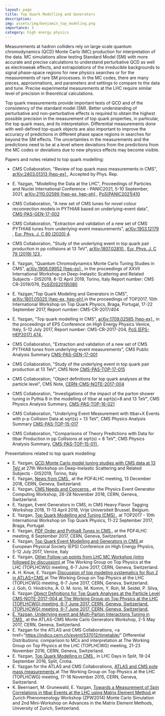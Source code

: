 ```yaml
---
layout: page
title: Top Quark Modelling and Generators
description: 
img: assets/img/benjamin_top_modeling.png
importance: 3
category: high energy physics
---
```


Measurements at hadron colliders rely on large scale quantum chromodynamics (QCD) Monte Carlo (MC) production for interpretation of the data. MC simulations allow testing Standard Model (SM) with more accurate and precise calculations to understand perturbative QCD as well as electroweak effects, and extrapolations of the irreducible backgrounds to signal phase-space regions for new physics searches or for the measurements of rare SM processes. In the MC codes, there are many pieces, approximations, and parameters and settings to compare to the data and tune. Precise experimental measurements at the LHC require similar level of precision in theoretical calculations. 

Top quark measurements provide important tests of QCD and of the consistency of the standard model (SM). Better understanding of perturbative and non-perturbative effects is required to obtain the highest possible precision in the measurement of top quark properties, in particular, the top quark mass, and its interpretation. Differential measurements done with well-defined top-quark objects are also important to improve the accuracy of predictions in different phase space regions in searches for beyond the SM effects. The uncertainties in the measurements and the predictions need to be at a level where deviations from the predictions from the MC codes or deviations due to new physics effects may become visible.

Papers and notes related to top quark modelling:
* CMS Collaboration, "Review of top quark mass measurements in CMS", <a href="https://arxiv.org/abs/2403.01313"> arXiv:2403.01313 [hep-ex] </a>, Accepted by Phys. Rep. 

* E. Yazgan, "Modelling the Data at the LHC", Proceedings of Particles and Nuclei International Conference - PANIC2021, 5-10 September, 2021, <a href="https://arxiv.org/abs/2110.02599"> arXiv:2110.02599 [hep-ex, hep-ph] </a>, <a href="https://pos.sissa.it/380/410/"> PoS(PANIC2021)410 </a>

* CMS Collaboration, "A new set of CMS tunes for novel colour reconnection models in PYTHIA8 based on underlying-event data", <a href="https://cms-results.web.cern.ch/cms-results/public-results/preliminary-results/GEN-17-002/index.html"> CMS-PAS-GEN-17-002 </a>

* CMS Collaboration, "Extraction and validation of a new set of CMS PYTHIA8 tunes from underlying-event measurements", <a href="https://arxiv.org/abs/1903.12179"> arXiv:1903.12179 </a>, <a href="https://link.springer.com/article/10.1140%2Fepjc%2Fs10052-019-7499-4"> Eur. Phys. J. C 80 (2020) 4</a>.

* CMS Collaboration, "Study of the underlying event in top quark pair production in pp collisions at 13 TeV", <a href="http://arxiv.org/abs/1807.02810"> arXiv:1807.02810 </a>, <a href="https://link.springer.com/article/10.1140%2Fepjc%2Fs10052-019-6620-z"> Eur. Phys. J. C 79 (2019) 123 </a>. 

* E. Yazgan, "Quantum Chromodynamics Monte Carlo Tuning Studies in CMS", <a href="https://arxiv.org/abs/1906.09952"> arXiv:1906.09952 [hep-ex] </a>, in the proceedings of XXVII International Workshop on Deep-Inelastic Scattering and Related Subjects - DIS2019, 8-12 April 2019, Torino, Italy Report number: CMS CR-2019/076, <a href="https://pos.sissa.it/352/080/"> PoS(DIS2019)080 </a>

* E. Yazgan,"Top Quark Modeling and Generators in CMS",  <a href="https://arxiv.org/abs/1801.05025"> arXiv:1801.05025 [hep-ex, hep-ph] </a> in the proceedings of TOP2017, 10th International Workshop on Top Quark Physics, Braga, Portugal, 17-22 September 2017, Report number: CMS-CR-2017/404 

* E. Yazgan, "Top quark modelling in CMS", <a href="https://arxiv.org/abs/1709.02585"> arXiv:1709.02585 [hep-ex] </a>, in the proceedings of EPS Conference on High Energy Physics Venice, Italy, 5-12 July 2017, Report number: CMS-CR-2017-204, <a href="https://pos.sissa.it/314/474/pdf"> PoS (EPS-HEP2017) 474 </a>.  

* CMS Collaboration, "Extraction and validation of a new set of CMS PYTHIA8 tunes from underlying-event measurements", CMS Public Analysis Summary <a href="https://cds.cern.ch/record/2636284?ln=en"> CMS-PAS-GEN-17-001 </a>

* CMS Collaboration, "Study of the underlying event in top quark pair production at 13 TeV", CMS Note <a href="http://cms-results.web.cern.ch/cms-results/public-results/preliminary-results/TOP-17-015/index.html"> CMS-PAS-TOP-17-015 </a>

* CMS Collaboration, "Object definitions for top quark analyses at the particle level", CMS Note, <a href="https://cds.cern.ch/record/2267573"> CERN-CMS-NOTE-2017-004 </a>

* CMS Collaboration, "Investigations of the impact of the parton shower tuning in Pythia 8 in the modelling of ttbar at sqrt(s)=8 and 13 TeV", CMS Physics Analysis Summary, <a href="http://cds.cern.ch/record/2235192?ln=en"> CMS-PAS-TOP-16-021 </a>

* CMS Collaboration, "Underlying Event Measurement with ttbar+X Events with p-p Collision Data at sqrt(s) = 13 TeV", CMS Physics Analysis Summary <a href="https://cds.cern.ch/record/2114809/files/TOP-15-017-pas.pdf"> CMS-PAS-TOP-15-017 </a>

* CMS Collaboration, "Comparisons of Theory Predictions with Data for ttbar Production in pp Collisions at sqrt(s) = 8 TeV", CMS Physics Analysis Summary, <a href=""> CMS-PAS-TOP-15-011 </a>. 

Presentations related to top quark modelling:

* E. Yazgan, <a href="https://indico.cern.ch/event/749003/contributions/3319993/attachments/1828109/2992656/yazgan_DIS2019.pdf"> QCD Monte Carlo model tuning studies with CMS data at 13 TeV </a> at 27th Workshop on Deep-Inelastic Scattering and Related Subjects - DIS2019, Torino, Italy 
* E. Yazgan, <a href="https://indico.cern.ch/event/761343/timetable/"> News from CMS </a>, at the PDF4LHC meeting, 13 December 2018, CERN, Geneva, Switzerland.
* E. Yazgan, <a href="https://indico.cern.ch/event/751693/timetable/"> CMS Needs and Concerns </a>, at the Physics Event Generator Computing Workshop, 26-28 November 2018, CERN, Geneva, Switzerland.
* E. Yazgan, Event Generators in CMS, in CMS Heavy Flavor Tagging Workshop 2018, 11-13 April 2018, Vrije Universiteit Brussel, Belgium.
* E. Yazgan, <a href="https://indico.cern.ch/event/659310/"> Top Quark Modelling and Tuning (CMS) </a>, at TOP2017 - 10th International Workshop on Top Quark Physics, 11-22 September 2017, Braga, Portugal.
* E. Yazgan, <a href="https://indico.cern.ch/event/647565/timetable/"> PDF Order and Pythia8 Tunes in CMS </a>, at the PDF4LHC meeting, 6 September 2017, CERN, Geneva, Switzerland.
* E. Yazgan, <a href="https://indico.cern.ch/event/466934/contributions/2575303/"> Top Quark Event Modelling and Generators in CMS </a> at European Physical Society (EPS) Conference on High Energy Physics, 5-12 July 2017, Venice, Italy 
* E. Yazgan, <a href="https://indico.cern.ch/event/596233/timetable/#35-other-follow-up-points-from"> Other Follow-up points from LHC MC Workshop (intro followed by discussion) </a> at The Working Group on Top Physics at the LHC (TOPLHCWG) meeting, 6-7 June 2017, CERN, Geneva, Switzerland. 
* A. H. Knue, E. Yazgan <a href="https://indico.cern.ch/event/596233/timetable/#38-discussion-of-top-modeling"> Discussion of top modeling systematics for Run 2 in ATLAS+CMS </a> at The Working Group on Top Physics at the LHC (TOPLHCWG) meeting, 6-7 June 2017, CERN, Geneva, Switzerland. 
 * J. Goh, O. Hindrichs, A. O. M. Iorio, M. Komm, Y. Roh, M. Seidel, P. Silva, E. Yazgan <a href="https://indico.cern.ch/event/596233/contributions/2612668/attachments/1471956/2278093/pseudotopnote_mseidel.pdf"> Object Definitions for Top Quark Analyses at the Particle Level CMS-NOTE-2017-004 at The Working Group on Top Physics at the LHC (TOPLHCWG) meeting, 6-7 June 2017, CERN, Geneva, Switzerland. (TOPLHCWG) meeting, 6-7 June 2017, CERN, Geneva, Switzerland. 
* E. Yazgan, <a href="https://indico.cern.ch/event/588781/contributions/2547587/attachments/1453808/2242949/ATLAS-CMS-MC2017_efe_yazgan.pdf"> Underlying event and Multi-Parton Interactions Tuning in CMS </a>, at the ATLAS-CMS Monte Carlo Generators Workshop, 2-5 May 2017, CERN, Geneva, Switzerland. 
* E. Yazgan for the ATLAS and CMS Collaborations, <a href="https://indico.cern.ch/event/537012/timetable/" Differential Distributions: comparison to MCs and interpretation </a> at The Working Group on Top Physics at the LHC (TOPLHCWG) meeting, 21-23 November 2016, CERN, Geneva, Switzerland. 
* E. Yazgan, <a href="https://indico.cern.ch/event/505065/sessions/194988/#20160922"> Top Quark Modelling in CMS </a>, in LHC Days in Split, 19-24 September 2016, Split, Crotia.
* E. Yazgan for the ATLAS and CMS Collaborations, <a href="https://indico.cern.ch/event/403826/session/2/contribution/3/attachments/1188160/1723804/yazgan_toplhcwg_17_18_Nov_2015_final.pdf"> ATLAS and CMS pole mass measurements </a> at The Working Group on Top Physics at the LHC (TOPLHCWG) meeting, 17-18 November 2015, CERN, Geneva, Switzerland. 
* K. Beernaert, M. Grunewald, E. Yazgan, <a href="https://indico.cern.ch/getFile.py/access?contribId=21&resId=0&materialId=slides&confId=280658">Towards a Measurement of Spin Correlations in ttbar Events at the LHC using Matrix Element Method </a> at Zurich Phenomenology Workshop (ZPW2014) Monte Carlo Simulation and 2nd Mini-Workshop on Advances in the Matrix Element Methods, University of Zurich, Switzerland. 

<!--
Every project has a beautiful feature showcase page.
It's easy to include images in a flexible 3-column grid format.
Make your photos 1/3, 2/3, or full width.

To give your project a background in the portfolio page, just add the img tag to the front matter like so:

    ---
    layout: page
    title: project
    description: a project with a background image
    img: /assets/img/12.jpg
    ---

<div class="row">
    <div class="col-sm mt-3 mt-md-0">
        <img class="img-fluid rounded z-depth-1" src="{{ '/assets/img/1.jpg' | relative_url }}" alt="" title="example image"/>
    </div>
    <div class="col-sm mt-3 mt-md-0">
        <img class="img-fluid rounded z-depth-1" src="{{ '/assets/img/3.jpg' | relative_url }}" alt="" title="example image"/>
    </div>
    <div class="col-sm mt-3 mt-md-0">
        <img class="img-fluid rounded z-depth-1" src="{{ '/assets/img/5.jpg' | relative_url }}" alt="" title="example image"/>
    </div>
</div>
<div class="caption">
    Caption photos easily. On the left, a road goes through a tunnel. Middle, leaves artistically fall in a hipster photoshoot. Right, in another hipster photoshoot, a lumberjack grasps a handful of pine needles.
</div>
<div class="row">
    <div class="col-sm mt-3 mt-md-0">
        <img class="img-fluid rounded z-depth-1" src="{{ '/assets/img/5.jpg' | relative_url }}" alt="" title="example image"/>
    </div>
</div>
<div class="caption">
    This image can also have a caption. It's like magic.
</div>

You can also put regular text between your rows of images.
Say you wanted to write a little bit about your project before you posted the rest of the images.
You describe how you toiled, sweated, *bled* for your project, and then... you reveal it's glory in the next row of images.


<div class="row justify-content-sm-center">
    <div class="col-sm-8 mt-3 mt-md-0">
        <img class="img-fluid rounded z-depth-1" src="{{ '/assets/img/6.jpg' | relative_url }}" alt="" title="example image"/>
    </div>
    <div class="col-sm-4 mt-3 mt-md-0">
        <img class="img-fluid rounded z-depth-1" src="{{ '/assets/img/11.jpg' | relative_url }}" alt="" title="example image"/>
    </div>
</div>
<div class="caption">
    You can also have artistically styled 2/3 + 1/3 images, like these.
</div>


The code is simple.
Just wrap your images with `<div class="col-sm">` and place them inside `<div class="row">` (read more about the <a href="https://getbootstrap.com/docs/4.4/layout/grid/">Bootstrap Grid</a> system).
To make images responsive, add `img-fluid` class to each; for rounded corners and shadows use `rounded` and `z-depth-1` classes.
Here's the code for the last row of images above:

```html
<div class="row justify-content-sm-center">
    <div class="col-sm-8 mt-3 mt-md-0">
        <img class="img-fluid rounded z-depth-1" src="{{ '/assets/img/6.jpg' | relative_url }}" alt="" title="example image"/>
    </div>
    <div class="col-sm-4 mt-3 mt-md-0">
        <img class="img-fluid rounded z-depth-1" src="{{ '/assets/img/11.jpg' | relative_url }}" alt="" title="example image"/>
    </div>
</div>
```
-->
